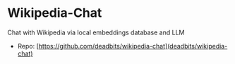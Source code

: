# Wikipedia-Chat

Chat with Wikipedia via local embeddings database and LLM

* Repo: [https://github.com/deadbits/wikipedia-chat](deadbits/wikipedia-chat)

